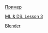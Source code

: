 [Пример](/notes/ml_&_ds/lesson_00.md)

[ML & DS. Lesson 3](/notes/ml_&_ds/lesson_03.md)

[Blender](/notes/blender/blender.md)